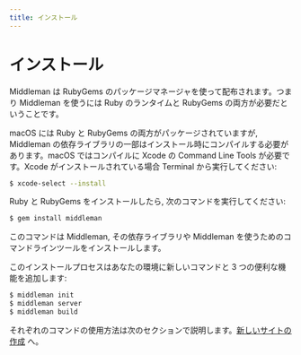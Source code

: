 ```yaml
---
title: インストール
---
```


# インストール

Middleman は RubyGems のパッケージマネージャを使って配布されます。つまり Middleman を使うには Ruby のランタイムと RubyGems の両方が必要だということです。

macOS には Ruby と RubyGems の両方がパッケージされていますが, Middleman の依存ライブラリの一部はインストール時にコンパイルする必要があります。macOS ではコンパイルに Xcode の Command Line Tools が必要です。Xcode がインストールされている場合 Terminal から実行してください:

```bash
$ xcode-select --install
```

Ruby と RubyGems をインストールしたら, 次のコマンドを実行してください:

```bash
$ gem install middleman
```

このコマンドは Middleman,  その依存ライブラリや Middleman を使うためのコマンドラインツールをインストールします。

このインストールプロセスはあなたの環境に新しいコマンドと 3 つの便利な機能を追加します:

```bash
$ middleman init
$ middleman server
$ middleman build
```

それぞれのコマンドの使用方法は次のセクションで説明します。[新しいサイトの作成](/jp/basics/start-new-site) へ。
